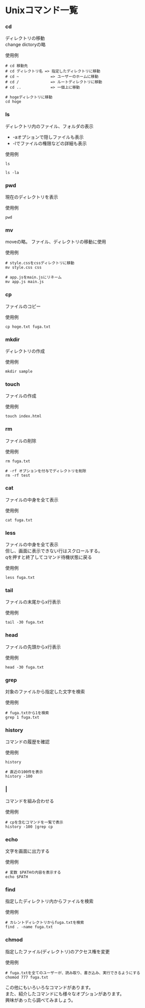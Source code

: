 # Unixコマンド一覧


### cd
ディレクトリの移動  
change dictoryの略  


使用例
```
# cd 移動先
# cd ディレクトリ名 => 指定したディレクトリに移動
# cd ~              => ユーザーのホームに移動
# cd /              => ルートディレクトリに移動
# cd ..             => 一個上に移動

# hogeディレクトリに移動
cd hoge
```


### ls
ディレクトリ内のファイル、フォルダの表示  
- -aオプションで隠しファイルも表示
- -lでファイルの権限などの詳細も表示  
 
使用例
```
ls

ls -la 
```


### pwd
現在のディレクトリを表示 
 
使用例
```
pwd
```


### mv
moveの略。
ファイル、ディレクトリの移動に使用
 
使用例
```
# style.cssをcssディレクトリに移動
mv style.css css

# app.jsをmain.jsにリネーム
mv app.js main.js
```


### cp
ファイルのコピー  

使用例
```
cp hoge.txt fuga.txt
```


### mkdir
ディレクトリの作成

使用例
```
mkdir sample
```


### touch
ファイルの作成

使用例
```
touch index.html
```


### rm
ファイルの削除

使用例
```
rm fuga.txt

# -rf オプションを付与でディレクトリを削除
rm -rf test
```


### cat
ファイルの中身を全て表示

使用例
```
cat fuga.txt
```


### less
ファイルの中身を全て表示  
但し、画面に表示できない行はスクロールする。  
qを押すと終了してコマンド待機状態に戻る

使用例
```
less fuga.txt
```


### tail
ファイルの末尾からx行表示

使用例
```
tail -30 fuga.txt
```


### head
ファイルの先頭からx行表示

使用例
```
head -30 fuga.txt
```


### grep
対象のファイルから指定した文字を検索

使用例
```
# fuga.txtから1を検索
grep 1 fuga.txt
```


### history
コマンドの履歴を確認

使用例
```
history

# 直近の100件を表示
history -100

```


### |
コマンドを組み合わせる

使用例
```
# cpを含むコマンドを一覧で表示
history -100 |grep cp

```

### echo
文字を画面に出力する

使用例
```
# 変数 $PATHの内容を表示する
echo $PATH
```

### find
指定したディレクトリ内からファイルを検索

使用例
```
# カレントディレクトリからfuga.txtを検索
find . -name fuga.txt

```

### chmod
指定したファイル(ディレクトリ)のアクセス権を変更

使用例
```
# fuga.txtを全てのユーザーが、読み取り、書き込み、実行できるようにする
chomod 777 fuga.txt
```

この他にもいろいろなコマンドがあります。  
また、紹介したコマンドにも様々なオプションがあります。  
興味があったら調べてみましょう。  
